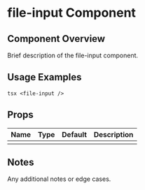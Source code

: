 # file-input Component

## Component Overview

Brief description of the file-input component.

## Usage Examples

`tsx
<file-input />
`

## Props

| Name | Type | Default | Description |
| ---- | ---- | ------- | ----------- |
|      |      |         |             |

## Notes

Any additional notes or edge cases.
